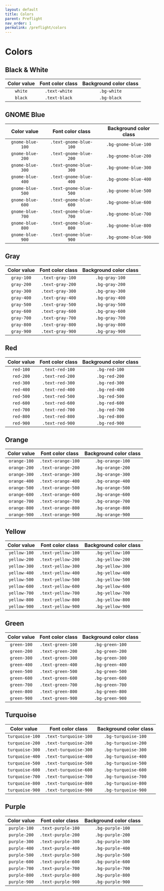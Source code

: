 ```yaml
---
layout: default
title: Colors
parent: Preflight
nav_order: 1
permalink: /preflight/colors
---
```


# Colors

## Black & White

| Color value | Font color class | Background color class |
|:-----------:|:----------------:|:----------------------:|
| <span class="d-inline-block p-2 mr-1 v-align-middle bg-white shadow-md"></span> `white` | `.text-white` | `.bg-white` |
| <span class="d-inline-block p-2 mr-1 v-align-middle bg-black shadow-md"></span> `black` | `.text-black` | `.bg-black` |

## GNOME Blue

| Color value | Font color class | Background color class |
|:-----------:|:----------------:|:----------------------:|
| <span class="d-inline-block p-2 mr-1 v-align-middle bg-gray-100 shadow-md"></span> `gnome-blue-100` | `.text-gnome-blue-100` | `.bg-gnome-blue-100` |
| <span class="d-inline-block p-2 mr-1 v-align-middle bg-gnome-blue-200 shadow-md"></span> `gnome-blue-200` | `.text-gnome-blue-200` | `.bg-gnome-blue-200` |
| <span class="d-inline-block p-2 mr-1 v-align-middle bg-gnome-blue-300 shadow-md"></span> `gnome-blue-300` | `.text-gnome-blue-300` | `.bg-gnome-blue-300` |
| <span class="d-inline-block p-2 mr-1 v-align-middle bg-gnome-blue-400 shadow-md"></span> `gnome-blue-400` | `.text-gnome-blue-400` | `.bg-gnome-blue-400` |
| <span class="d-inline-block p-2 mr-1 v-align-middle bg-gnome-blue-500 shadow-md"></span> `gnome-blue-500` | `.text-gnome-blue-500` | `.bg-gnome-blue-500` |
| <span class="d-inline-block p-2 mr-1 v-align-middle bg-gnome-blue-600 shadow-md"></span> `gnome-blue-600` | `.text-gnome-blue-600` | `.bg-gnome-blue-600` |
| <span class="d-inline-block p-2 mr-1 v-align-middle bg-gnome-blue-700 shadow-md"></span> `gnome-blue-700` | `.text-gnome-blue-700` | `.bg-gnome-blue-700` |
| <span class="d-inline-block p-2 mr-1 v-align-middle bg-gnome-blue-800 shadow-md"></span> `gnome-blue-800` | `.text-gnome-blue-800` | `.bg-gnome-blue-800` |
| <span class="d-inline-block p-2 mr-1 v-align-middle bg-gnome-blue-900 shadow-md"></span> `gnome-blue-900` | `.text-gnome-blue-900` | `.bg-gnome-blue-900` |

## Gray

| Color value | Font color class | Background color class |
|:-----------:|:----------------:|:----------------------:|
| <span class="d-inline-block p-2 mr-1 v-align-middle bg-gray-100 shadow-md"></span> `gray-100` | `.text-gray-100` | `.bg-gray-100` |
| <span class="d-inline-block p-2 mr-1 v-align-middle bg-gray-200 shadow-md"></span> `gray-200` | `.text-gray-200` | `.bg-gray-200` |
| <span class="d-inline-block p-2 mr-1 v-align-middle bg-gray-300 shadow-md"></span> `gray-300` | `.text-gray-300` | `.bg-gray-300` |
| <span class="d-inline-block p-2 mr-1 v-align-middle bg-gray-400 shadow-md"></span> `gray-400` | `.text-gray-400` | `.bg-gray-400` |
| <span class="d-inline-block p-2 mr-1 v-align-middle bg-gray-500 shadow-md"></span> `gray-500` | `.text-gray-500` | `.bg-gray-500` |
| <span class="d-inline-block p-2 mr-1 v-align-middle bg-gray-600 shadow-md"></span> `gray-600` | `.text-gray-600` | `.bg-gray-600` |
| <span class="d-inline-block p-2 mr-1 v-align-middle bg-gray-700 shadow-md"></span> `gray-700` | `.text-gray-700` | `.bg-gray-700` |
| <span class="d-inline-block p-2 mr-1 v-align-middle bg-gray-800 shadow-md"></span> `gray-800` | `.text-gray-800` | `.bg-gray-800` |
| <span class="d-inline-block p-2 mr-1 v-align-middle bg-gray-900 shadow-md"></span> `gray-900` | `.text-gray-900` | `.bg-gray-900` |

## Red

| Color value | Font color class | Background color class |
|:-----------:|:----------------:|:----------------------:|
| <span class="d-inline-block p-2 mr-1 v-align-middle shadow-md" style="background-color: #FFF5F5;"></span> `red-100` | `.text-red-100` | `.bg-red-100` |
| <span class="d-inline-block p-2 mr-1 v-align-middle shadow-md" style="background-color: #FFC2C2;"></span> `red-200` | `.text-red-200` | `.bg-red-200` |
| <span class="d-inline-block p-2 mr-1 v-align-middle shadow-md" style="background-color: #FF8F90;"></span> `red-300` | `.text-red-300` | `.bg-red-300` |
| <span class="d-inline-block p-2 mr-1 v-align-middle bg-red-400 shadow-md"></span> `red-400` | `.text-red-400` | `.bg-red-400` |
| <span class="d-inline-block p-2 mr-1 v-align-middle bg-red-500 shadow-md"></span> `red-500` | `.text-red-500` | `.bg-red-500` |
| <span class="d-inline-block p-2 mr-1 v-align-middle bg-red-600 shadow-md"></span> `red-600` | `.text-red-600` | `.bg-red-600` |
| <span class="d-inline-block p-2 mr-1 v-align-middle bg-red-700 shadow-md"></span> `red-700` | `.text-red-700` | `.bg-red-700` |
| <span class="d-inline-block p-2 mr-1 v-align-middle bg-red-800 shadow-md"></span> `red-800` | `.text-red-800` | `.bg-red-800` |
| <span class="d-inline-block p-2 mr-1 v-align-middle bg-red-900 shadow-md"></span> `red-900` | `.text-red-900` | `.bg-red-900` |

## Orange

| Color value | Font color class | Background color class |
|:-----------:|:----------------:|:----------------------:|
| <span class="d-inline-block p-2 mr-1 v-align-middle bg-orange-100 shadow-md"></span> `orange-100` | `.text-orange-100` | `.bg-orange-100` |
| <span class="d-inline-block p-2 mr-1 v-align-middle bg-orange-200 shadow-md"></span> `orange-200` | `.text-orange-200` | `.bg-orange-200` |
| <span class="d-inline-block p-2 mr-1 v-align-middle bg-orange-300 shadow-md"></span> `orange-300` | `.text-orange-300` | `.bg-orange-300` |
| <span class="d-inline-block p-2 mr-1 v-align-middle bg-orange-400 shadow-md"></span> `orange-400` | `.text-orange-400` | `.bg-orange-400` |
| <span class="d-inline-block p-2 mr-1 v-align-middle bg-orange-500 shadow-md"></span> `orange-500` | `.text-orange-500` | `.bg-orange-500` |
| <span class="d-inline-block p-2 mr-1 v-align-middle bg-orange-600 shadow-md"></span> `orange-600` | `.text-orange-600` | `.bg-orange-600` |
| <span class="d-inline-block p-2 mr-1 v-align-middle bg-orange-700 shadow-md"></span> `orange-700` | `.text-orange-700` | `.bg-orange-700` |
| <span class="d-inline-block p-2 mr-1 v-align-middle bg-orange-800 shadow-md"></span> `orange-800` | `.text-orange-800` | `.bg-orange-800` |
| <span class="d-inline-block p-2 mr-1 v-align-middle bg-orange-900 shadow-md"></span> `orange-900` | `.text-orange-900` | `.bg-orange-900` |

## Yellow

| Color value | Font color class | Background color class |
|:-----------:|:----------------:|:----------------------:|
| <span class="d-inline-block p-2 mr-1 v-align-middle shadow-md" style="background-color: #FFF4DB;"></span> `yellow-100` | `.text-yellow-100` | `.bg-yellow-100` |
| <span class="d-inline-block p-2 mr-1 v-align-middle shadow-md" style="background-color: #FFE5A8;"></span> `yellow-200` | `.text-yellow-200` | `.bg-yellow-200` |
| <span class="d-inline-block p-2 mr-1 v-align-middle shadow-md" style="background-color: #FFD575;"></span> `yellow-300` | `.text-yellow-300` | `.bg-yellow-300` |
| <span class="d-inline-block p-2 mr-1 v-align-middle bg-yellow-400 shadow-md"></span> `yellow-400` | `.text-yellow-400` | `.bg-yellow-400` |
| <span class="d-inline-block p-2 mr-1 v-align-middle bg-yellow-500 shadow-md"></span> `yellow-500` | `.text-yellow-500` | `.bg-yellow-500` |
| <span class="d-inline-block p-2 mr-1 v-align-middle bg-yellow-600 shadow-md"></span> `yellow-600` | `.text-yellow-600` | `.bg-yellow-600` |
| <span class="d-inline-block p-2 mr-1 v-align-middle bg-yellow-700 shadow-md"></span> `yellow-700` | `.text-yellow-700` | `.bg-yellow-700` |
| <span class="d-inline-block p-2 mr-1 v-align-middle bg-yellow-800 shadow-md"></span> `yellow-800` | `.text-yellow-800` | `.bg-yellow-800` |
| <span class="d-inline-block p-2 mr-1 v-align-middle bg-yellow-900 shadow-md"></span> `yellow-900` | `.text-yellow-900` | `.bg-yellow-900` |

## Green

| Color value | Font color class | Background color class |
|:-----------:|:----------------:|:----------------------:|
| <span class="d-inline-block p-2 mr-1 v-align-middle shadow-md" style="background-color: #F0F9E6;"></span> `green-100` | `.text-green-100` | `.bg-green-100` |
| <span class="d-inline-block p-2 mr-1 v-align-middle shadow-md" style="background-color: #D7EFBE;"></span> `green-200` | `.text-green-200` | `.bg-green-200` |
| <span class="d-inline-block p-2 mr-1 v-align-middle shadow-md" style="background-color: #BEE595;"></span> `green-300` | `.text-green-300` | `.bg-green-300` |
| <span class="d-inline-block p-2 mr-1 v-align-middle bg-green-400 shadow-md"></span> `green-400` | `.text-green-400` | `.bg-green-400` |
| <span class="d-inline-block p-2 mr-1 v-align-middle bg-green-500 shadow-md"></span> `green-500` | `.text-green-500` | `.bg-green-500` |
| <span class="d-inline-block p-2 mr-1 v-align-middle bg-green-600 shadow-md"></span> `green-600` | `.text-green-600` | `.bg-green-600` |
| <span class="d-inline-block p-2 mr-1 v-align-middle bg-green-700 shadow-md"></span> `green-700` | `.text-green-700` | `.bg-green-700` |
| <span class="d-inline-block p-2 mr-1 v-align-middle bg-green-800 shadow-md"></span> `green-800` | `.text-green-800` | `.bg-green-800` |
| <span class="d-inline-block p-2 mr-1 v-align-middle bg-green-900 shadow-md"></span> `green-900` | `.text-green-900` | `.bg-green-900` |

## Turquoise

| Color value | Font color class | Background color class |
|:-----------:|:----------------:|:----------------------:|
| <span class="d-inline-block p-2 mr-1 v-align-middle bg-turquoise-100 shadow-md"></span> `turquoise-100` | `.text-turquoise-100` | `.bg-turquoise-100` |
| <span class="d-inline-block p-2 mr-1 v-align-middle bg-turquoise-200 shadow-md"></span> `turquoise-200` | `.text-turquoise-200` | `.bg-turquoise-200` |
| <span class="d-inline-block p-2 mr-1 v-align-middle bg-turquoise-300 shadow-md"></span> `turquoise-300` | `.text-turquoise-300` | `.bg-turquoise-300` |
| <span class="d-inline-block p-2 mr-1 v-align-middle bg-turquoise-400 shadow-md"></span> `turquoise-400` | `.text-turquoise-400` | `.bg-turquoise-400` |
| <span class="d-inline-block p-2 mr-1 v-align-middle bg-turquoise-500 shadow-md"></span> `turquoise-500` | `.text-turquoise-500` | `.bg-turquoise-500` |
| <span class="d-inline-block p-2 mr-1 v-align-middle bg-turquoise-600 shadow-md"></span> `turquoise-600` | `.text-turquoise-600` | `.bg-turquoise-600` |
| <span class="d-inline-block p-2 mr-1 v-align-middle bg-turquoise-700 shadow-md"></span> `turquoise-700` | `.text-turquoise-700` | `.bg-turquoise-700` |
| <span class="d-inline-block p-2 mr-1 v-align-middle bg-turquoise-800 shadow-md"></span> `turquoise-800` | `.text-turquoise-800` | `.bg-turquoise-800` |
| <span class="d-inline-block p-2 mr-1 v-align-middle bg-turquoise-900 shadow-md"></span> `turquoise-900` | `.text-turquoise-900` | `.bg-turquoise-900` |

## Purple

| Color value | Font color class | Background color class |
|:-----------:|:----------------:|:----------------------:|
| <span class="d-inline-block p-2 mr-1 v-align-middle shadow-md" style="background-color: #FAEBF9;"></span> `purple-100` | `.text-purple-100` | `.bg-purple-100` |
| <span class="d-inline-block p-2 mr-1 v-align-middle shadow-md" style="background-color: #EFC3EC;"></span> `purple-200` | `.text-purple-200` | `.bg-purple-200` |
| <span class="d-inline-block p-2 mr-1 v-align-middle shadow-md" style="background-color: #E49ADF;"></span> `purple-300` | `.text-purple-300` | `.bg-purple-300` |
| <span class="d-inline-block p-2 mr-1 v-align-middle bg-purple-400 shadow-md"></span> `purple-400` | `.text-purple-400` | `.bg-purple-400` |
| <span class="d-inline-block p-2 mr-1 v-align-middle bg-purple-500 shadow-md"></span> `purple-500` | `.text-purple-500` | `.bg-purple-500` |
| <span class="d-inline-block p-2 mr-1 v-align-middle bg-purple-600 shadow-md"></span> `purple-600` | `.text-purple-600` | `.bg-purple-600` |
| <span class="d-inline-block p-2 mr-1 v-align-middle bg-purple-700 shadow-md"></span> `purple-700` | `.text-purple-700` | `.bg-purple-700` |
| <span class="d-inline-block p-2 mr-1 v-align-middle bg-purple-800 shadow-md"></span> `purple-800` | `.text-purple-800` | `.bg-purple-800` |
| <span class="d-inline-block p-2 mr-1 v-align-middle bg-purple-900 shadow-md"></span> `purple-900` | `.text-purple-900` | `.bg-purple-900` |
